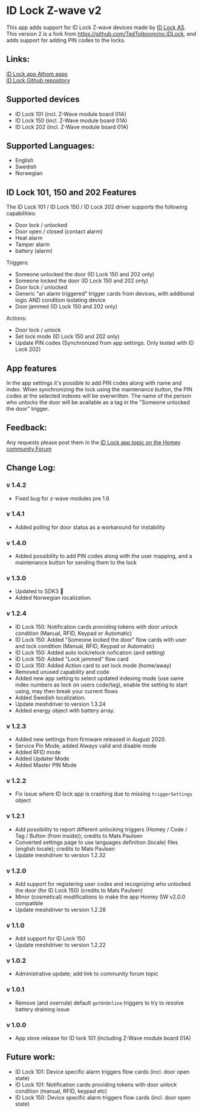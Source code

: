 # ID Lock Z-wave v2

This app adds support for ID Lock Z-wave devices made by [ID Lock AS](https://idlock.no/).
This version 2 is a fork from https://github.com/TedTolboom/no.IDLock, and adds support for adding PIN codes to the locks.

## Links:
[ID Lock app Athom apps](https://apps.athom.com/app/no.IDLock)                    
[ID Lock Github repository](https://github.com/TedTolboom/no.IDLock)   

## Supported devices
* ID Lock 101 (incl. Z-Wave module board 01A)   
* ID Lock 150 (incl. Z-Wave module board 01A)    
* ID Lock 202 (incl. Z-Wave module board 01A)    

## Supported Languages:
* English
* Swedish
* Norwegian

## ID Lock 101, 150 and 202 Features

The ID Lock 101 / ID Lock 150 / ID Lock 202 driver supports the following capabilities:
* Door lock / unlocked
* Door open / closed (contact alarm)
* Heat alarm
* Tamper alarm
* battery (alarm)

Triggers:
* Someone unlocked the door (ID Lock 150 and 202 only)
* Someone locked the door (ID Lock 150 and 202 only)
* Door lock / unlocked
* Generic "an alarm triggered" trigger cards from devices, with additional logic AND condition isolating device
* Door jammed (ID Lock 150 and 202 only)

 Actions:
 * Door lock / unlock
 * Set lock mode (ID Lock 150 and 202 only)
 * Update PIN codes (Synchronized from app settings. Only tested with ID Lock 202)

## App features
In the app settings it's possible to add PIN codes along with name and index.
When synchronizing the lock using the maintenance button, the PIN codes at the selected indexes will be overwritten.
The name of the person who unlocks the door will be available as a tag in the "Someone unlocked the door" trigger. 

 ## Feedback:
Any requests please post them in the [ID Lock app topic on the Homey community Forum](https://community.athom.com/t/161)

## Change Log:

### v 1.4.2
* Fixed bug for z-wave modules pre 1.6

### v 1.4.1
* Added polling for door status as a workaround for instability

### v 1.4.0
* Added possibility to add PIN codes along with the user mapping, and a maintenance button for sending them to the lock

### v 1.3.0
* Updated to SDK3 🎉
* Added Norwegian localization.

### v 1.2.4
* ID Lock 150: Notification cards providing tokens with door unlock condition (Manual, RFID, Keypad or Automatic)
* ID Lock 150: Added "Someone locked the door" flow cards with user and lock condition (Manual, RFID, Keypad or Automatic)
* ID Lock 150: Added auto lock/relock nofication (and setting)
* ID Lock 150: Added "Lock jammed" flow card
* ID Lock 150: Added Action card to set lock mode (home/away)
* Removed unused capability and code
* Added new app setting to select updated indexing mode (use same index numbers as lock on users code/tag), enable the setting to start using, may then break your current flows
* Added Swedish localization.
* Update meshdriver to version 1.3.24 
* Added energy object with battery array.

### v 1.2.3
* Added new settings from firmware released in August 2020.
* Service Pin Mode, added Always valid and disable mode
* Added RFID mode
* Added Updater Mode
* Added Master PIN Mode

### v 1.2.2
* Fix issue where ID lock app is crashing due to missing `triggerSettings` object   

### v 1.2.1
* Add possibility to report different unlocking triggers (Homey / Code / Tag / Button (from inside)); credits to Mats Paulsen   
* Converted settings page to use languages definition (locale) files (english locale); credits to Mats Paulsen      
* Update meshdriver to version 1.2.32   

### v 1.2.0
* Add support for registering user codes and recognizing who unlocked the door (for ID Lock 150) (credits to Mats Paulsen)      
* Minor (cosmetical) modifications to make the app Homey SW v2.0.0 compatible      
* Update meshdriver to version 1.2.28   

### v 1.1.0
* Add support for ID Lock 150         
* Update meshdriver to version 1.2.22   

### v 1.0.2
* Administrative update; add link to community forum topic       

### v 1.0.1
* Remove (and overrule) default `getOnOnline` triggers to try to resolve battery draining issue    

### v 1.0.0
* App store release for ID lock 101 (including Z-Wave module board 01A)

## Future work:
* ID Lock 101: Device specific alarm triggers flow cards (incl. door open state)   
* ID Lock 101: Notification cards providing tokens with door unlock condition (manual, RFID, keypad etc)   
* ID Lock 150: Device specific alarm triggers flow cards (incl. door open state)   
